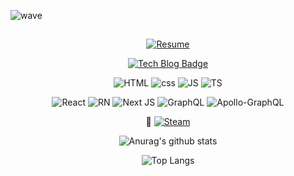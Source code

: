 ![wave](https://capsule-render.vercel.app/api?type=Waving&color=black&height=200&text=Hi%20there&fontColor=58a6ff)
##
  <div align=center>
  
[![Resume](https://img.shields.io/badge/이력서-blue?style=for-the-badge&logo=readthedocs&logoColor=white)](https://moogieon.notion.site/4e6c84fe1873498e95741b30b212d6e1?pvs=4)

 
[![Tech Blog Badge](http://img.shields.io/badge/-Tech%20blog-black?style=flat-square&logo=github&link=https://velog.io/@blissful-y0)](https://moogieon.github.io/) 


![HTML](https://img.shields.io/badge/HTML5-E34F26?style=flat-square&logo=html5&logoColor=white)
![css](https://img.shields.io/badge/CSS3-1572B6?style=flat-square&logo=css3&logoColor=white)
![JS](https://img.shields.io/badge/JavaScript-F7DF1E?style=flat-square&logo=javascript&logoColor=black)
![TS](https://img.shields.io/badge/TypeScript-007ACC?style=flat-square&logo=typescript&logoColor=white)

  
  
![React](https://img.shields.io/badge/React-20232A?style=flat-square&logo=react&logoColor=61DAFB)
![RN](https://img.shields.io/badge/React_Native-20232A?style=flat-square&logo=react&logoColor=61DAFB)
![Next JS](https://img.shields.io/badge/Next-black?style=flat-square&logo=next.js&logoColor=white)
![GraphQL](https://img.shields.io/badge/-GraphQL-E10098?style=flat-square&logo=graphql&logoColor=white)
![Apollo-GraphQL](https://img.shields.io/badge/-ApolloGraphQL-311C87?style=flat-square&logo=apollo-graphql)
  


👀 [![Steam](https://img.shields.io/badge/Steam-돌숭이-000000?style=for-the-badge&logo=steam&logoColor=white)](https://steamcommunity.com/id/as1365)

 
![Anurag's github stats](https://github-readme-stats.vercel.app/api?username=moogieon&theme=github_dark)

![Top Langs](https://github-readme-stats.vercel.app/api/top-langs/?username=moogieon&theme=github_dark)


</div>
 

  
